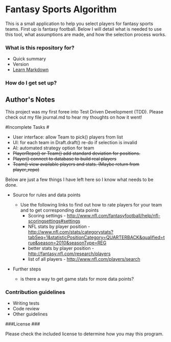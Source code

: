 # Fantasy Sports Algorithm #

This is a small application to help you select players for fantasy sports teams. 
First up is fantasy football. Below I will detail what is needed to use this 
tool, what assumptions are made, and how the selection process works. 

### What is this repository for? ###

* Quick summary
* Version
* [Learn Markdown](https://bitbucket.org/tutorials/markdowndemo)

### How do I get set up? ###

## Author's Notes ##
This project was my first foree into Test Driven Development (TDD).
Please check out my file journal.md to hear my thoughts on how it went!

#Incomplete Tasks #
* User interface: allow Team to pick() players from list
* UI: for each team in Draft.draft() re-do if selection is invalid
* AI: automated strategy option for team
* ~~PlayerRepo() or Team() add standard deviation for positions.~~
* ~~Player() connect to database to build real players~~
* ~~Team() view available players and stats. (Maybe return from player_repo)~~



Below are just a few things I have left here so I know what needs to be done. 

* Source for rules and data points
	- Use the following links to find out how to rate players for your team
	and to get corresponding data points
		- Scoring settings - http://www.nfl.com/fantasyfootball/help/nfl-scoringsettings#settings
		- NFL stats by player position - http://www.nfl.com/stats/categorystats?tabSeq=1&statisticPositionCategory=QUARTERBACK&qualified=true&season=2010&seasonType=REG
		- better stats by player position - http://fantasy.nfl.com/research/players
		- list of all players - http://www.nfl.com/players/search

* Further steps
	- is there a way to get game stats for more data points?
	

### Contribution guidelines ###

* Writing tests
* Code review
* Other guidelines

###License ###

Please check the included license to determine how you may this program.
